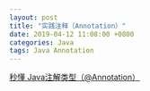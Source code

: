 ```yaml
---
layout: post
title: "实践注释（Annotation）"
date: 2019-04-12 11:08:00 +0800
categories: Java
tags: Java Annotation
---
```


[秒懂 Java注解类型（@Annotation）](https://blog.csdn.net/ShuSheng0007/article/details/80622035)